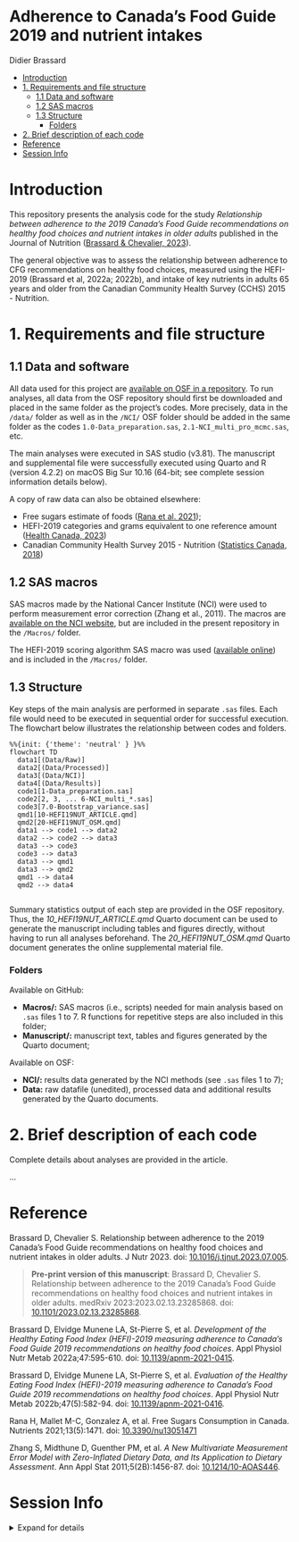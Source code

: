 # Adherence to Canada’s Food Guide 2019 and nutrient intakes
Didier Brassard

- [Introduction](#introduction)
- [1. Requirements and file structure](#requirements-and-file-structure)
  - [1.1 Data and software](#data-and-software)
  - [1.2 SAS macros](#sas-macros)
  - [1.3 Structure](#structure)
    - [Folders](#folders)
- [2. Brief description of each code](#brief-description-of-each-code)
- [Reference](#reference)
- [Session Info](#session-info)

# Introduction

This repository presents the analysis code for the study *Relationship
between adherence to the 2019 Canada’s Food Guide recommendations on
healthy food choices and nutrient intakes in older adults* published in
the Journal of Nutrition ([Brassard & Chevalier,
2023](https://authors.elsevier.com/a/1hW0W_WUPSMQ4)).

The general objective was to assess the relationship between adherence
to CFG recommendations on healthy food choices, measured using the
HEFI-2019 (Brassard et al, 2022a; 2022b), and intake of key nutrients in
adults 65 years and older from the Canadian Community Health Survey
(CCHS) 2015 - Nutrition.

# 1. Requirements and file structure

## 1.1 Data and software

All data used for this project are [available on OSF in a
repository](https://osf.io/6na42/). To run analyses, all data from the
OSF repository should first be downloaded and placed in the same folder
as the project’s codes. More precisely, data in the `/data/` folder as
well as in the `/NCI/` OSF folder should be added in the same folder as
the codes `1.0-Data_preparation.sas`, `2.1-NCI_multi_pro_mcmc.sas`, etc.

The main analyses were executed in SAS studio (v3.81). The manuscript
and supplemental file were successfully executed using Quarto and R
(version 4.2.2) on macOS Big Sur 10.16 (64-bit; see complete session
information details below).

A copy of raw data can also be obtained elsewhere:

- Free sugars estimate of foods ([Rana et
  al. 2021](https://www.mdpi.com/2072-6643/13/5/1471));
- HEFI-2019 categories and grams equivalent to one reference amount
  ([Health Canada,
  2023](https://open.canada.ca/data/en/dataset/29892c85-2ff5-484c-873c-f494ffba6e1b))
- Canadian Community Health Survey 2015 - Nutrition ([Statistics Canada,
  2018](https://www150.statcan.gc.ca/n1/en/catalogue/82M0024X2018001))

## 1.2 SAS macros

SAS macros made by the National Cancer Institute (NCI) were used to
perform measurement error correction (Zhang et al., 2011). The macros
are [available on the NCI
website](https://prevention.cancer.gov/research-groups/biometry/measurement-error-impact/software-measurement-error/several-regularly-consumed-or-0),
but are included in the present repository in the `/Macros/` folder.

The HEFI-2019 scoring algorithm SAS macro was used ([available
online](https://github.com/didierbrassard/hefi2019)) and is included in
the `/Macros/` folder.

## 1.3 Structure

Key steps of the main analysis are performed in separate `.sas` files.
Each file would need to be executed in sequential order for successful
execution. The flowchart below illustrates the relationship between
codes and folders.

``` mermaid
%%{init: {'theme': 'neutral' } }%%
flowchart TD
  data1[(Data/Raw)]
  data2[(Data/Processed)]
  data3[(Data/NCI)]
  data4[(Data/Results)]
  code1[1-Data_preparation.sas]
  code2[2, 3, ... 6-NCI_multi_*.sas]
  code3[7.0-Bootstrap_variance.sas]
  qmd1[10-HEFI19NUT_ARTICLE.qmd]
  qmd2[20-HEFI19NUT_OSM.qmd]
  data1 --> code1 --> data2
  data2 --> code2 --> data3
  data3 --> code3 
  code3 --> data3
  data3 --> qmd1
  data3 --> qmd2
  qmd1 --> data4
  qmd2 --> data4


```

Summary statistics output of each step are provided in the OSF
repository. Thus, the *10_HEFI19NUT_ARTICLE.qmd* Quarto document can be
used to generate the manuscript including tables and figures directly,
without having to run all analyses beforehand. The
*20_HEFI19NUT_OSM.qmd* Quarto document generates the online supplemental
material file.

### Folders

Available on GitHub:

- **Macros/:** SAS macros (i.e., scripts) needed for main analysis based
  on `.sas` files 1 to 7. R functions for repetitive steps are also
  included in this folder;
- **Manuscript/:** manuscript text, tables and figures generated by the
  Quarto document;

Available on OSF:

- **NCI/:** results data generated by the NCI methods (see `.sas` files
  1 to 7);
- **Data:** raw datafile (unedited), processed data and additional
  results generated by the Quarto documents.

# 2. Brief description of each code

Complete details about analyses are provided in the article.

...

# Reference

Brassard D, Chevalier S. Relationship between adherence to the 2019
Canada’s Food Guide recommendations on healthy food choices and nutrient
intakes in older adults. J Nutr 2023. doi:
[10.1016/j.tjnut.2023.07.005](http://doi.org/10.1016/j.tjnut.2023.07.005).

> **Pre-print version of this manuscript**: Brassard D, Chevalier S.
> Relationship between adherence to the 2019 Canada’s Food Guide
> recommendations on healthy food choices and nutrient intakes in older
> adults. medRxiv 2023:2023.02.13.23285868. doi:
> [10.1101/2023.02.13.23285868](https://doi.org/10.1101/2023.02.13.23285868).

Brassard D, Elvidge Munene LA, St-Pierre S, et al. *Development of the
Healthy Eating Food Index (HEFI)-2019 measuring adherence to Canada’s
Food Guide 2019 recommendations on healthy food choices*. Appl Physiol
Nutr Metab 2022a;47:595-610. doi:
[10.1139/apnm-2021-0415](https://doi.org/10.1139/apnm-2021-0415).

Brassard D, Elvidge Munene LA, St-Pierre S, et al. *Evaluation of the
Healthy Eating Food Index (HEFI)-2019 measuring adherence to Canada’s
Food Guide 2019 recommendations on healthy food choices*. Appl Physiol
Nutr Metab 2022b;47(5):582-94. doi:
[10.1139/apnm-2021-0416](https://doi.org/10.1139/apnm-2021-0416).

Rana H, Mallet M-C, Gonzalez A, et al. Free Sugars Consumption in
Canada. Nutrients 2021;13(5):1471. doi:
[10.3390/nu13051471](https://doi.org/10.3390/nu13051471)

Zhang S, Midthune D, Guenther PM, et al. *A New Multivariate Measurement
Error Model with Zero-Inflated Dietary Data, and Its Application to
Dietary Assessment*. Ann Appl Stat 2011;5(2B):1456-87. doi:
[10.1214/10-AOAS446](https://doi.org/10.1214/10-AOAS446).

# Session Info

<details>
<summary>
Expand for details
</summary>

    [1] "2023-07-31 17:42:31 EDT"

    R version 4.2.2 (2022-10-31)
    Platform: x86_64-apple-darwin17.0 (64-bit)
    Running under: macOS Big Sur ... 10.16

    Matrix products: default
    BLAS:   /Library/Frameworks/R.framework/Versions/4.2/Resources/lib/libRblas.0.dylib
    LAPACK: /Library/Frameworks/R.framework/Versions/4.2/Resources/lib/libRlapack.dylib

    locale:
    [1] en_US.UTF-8/en_US.UTF-8/en_US.UTF-8/C/en_US.UTF-8/en_US.UTF-8

    attached base packages:
    [1] stats     graphics  grDevices utils     datasets  methods   base     

    loaded via a namespace (and not attached):
     [1] compiler_4.2.2    fastmap_1.1.1     cli_3.6.1         tools_4.2.2      
     [5] htmltools_0.5.5   rstudioapi_0.15.0 yaml_2.3.7        rmarkdown_2.23   
     [9] knitr_1.43        jsonlite_1.8.7    xfun_0.39         digest_0.6.33    
    [13] rlang_1.1.1       evaluate_0.21    

</details>
